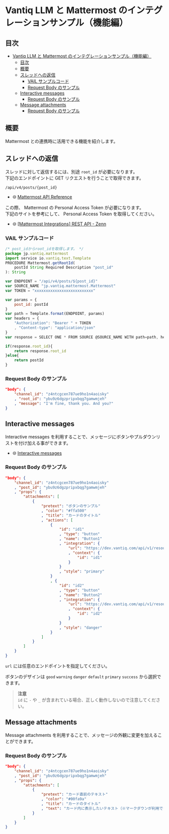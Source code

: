 # Vantiq LLM と Mattermost のインテグレーションサンプル（機能編）

## 目次

- [Vantiq LLM と Mattermost のインテグレーションサンプル（機能編）](#vantiq-llm-と-mattermost-のインテグレーションサンプル機能編)
  - [目次](#目次)
  - [概要](#概要)
  - [スレッドへの返信](#スレッドへの返信)
    - [VAIL サンプルコード](#vail-サンプルコード)
    - [Request Body のサンプル](#request-body-のサンプル)
  - [Interactive messages](#interactive-messages)
    - [Request Body のサンプル](#request-body-のサンプル-1)
  - [Message attachments](#message-attachments)
    - [Request Body のサンプル](#request-body-のサンプル-2)

## 概要

Mattermost との連携時に活用できる機能を紹介します。  

## スレッドへの返信

スレッドに対して返信するには、別途 `root_id` が必要になります。  
下記のエンドポイントに GET リクエストを行うことで取得できます。  

```shell
/api/v4/posts/{post_id}
```

- :globe_with_meridians: [Mattermost API Reference](https://api.mattermost.com/#tag/posts/operation/GetPost)

この際、 Mattermost の Personal Access Token が必要になります。  
下記のサイトを参考にして、 Personal Access Token を取得してください。  

- :globe_with_meridians: [[Mattermost Integrations] REST API - Zenn](https://zenn.dev/kaakaa/articles/qiita-20201210-9931449346fca68940ab)

### VAIL サンプルコード

```JavaScript
/* post_idからroot_idを取得します。 */
package jp.vantiq.mattermost
import service io.vantiq.text.Template
PROCEDURE Mattermost.getRootId(
    postId String Required Description "post_id"
): String

var ENDPOINT = "/api/v4/posts/${post_id}"
var SOURCE_NAME "jp.vantiq.mattermost.Mattermost"
var TOKEN = "xxxxxxxxxxxxxxxxxxxxxxxxxx"

var params = {
    post_id: postId
}
var path = Template.format(ENDPOINT, params)
var headers = {
    "Authorization": "Bearer " + TOKEN
    , "Content-type": "application/json"
}
var response = SELECT ONE * FROM SOURCE @SOURCE_NAME WITH path=path, headers=headers

if(response.root_id){
    return response.root_id
}else{
    return postId
}
```

### Request Body のサンプル

```Json
"body": {
    "channel_id": "z4ntcgcen787ue9ho1n4aoisky"
    , "root_id": "ybu9z6dgzpripxbqg7gamwmjeh"
    , "message": "I'm fine, thank you. And you?"
}
```

## Interactive messages

Interactive messages を利用することで、メッセージにボタンやプルダウンリストを付け加える事ができます。  

- :globe_with_meridians: [Interactive messages](https://developers.mattermost.com/integrate/plugins/interactive-messages/)

### Request Body のサンプル

```Json
"body": {
    "channel_id": "z4ntcgcen787ue9ho1n4aoisky"
    , "post_id": "ybu9z6dgzpripxbqg7gamwmjeh"
    , "props": {
        "attachments": [
            {
                "pretext": "ボタンのサンプル"
                , "color": "#ffa500"
                , "title": "カードのタイトル"
                , "actions": [
                    {
                        "id": "id1"
                        , "type": "button"
                        , "name": "Button1"
                        , "integration": {
                            "url": "https://dev.vantiq.com/api/v1/resources/services/jp.vantiq.mattermost.Mattermost/InboundButtonEvent?token=xxxxxx="
                            , "context": {
                                "id": "id1"
                            }
                        }
                        , "style": "primary"
                    }
                    , {
                        "id": "id2"
                        , "type": "button"
                        , "name": "Button2"
                        , "integration": {
                            "url": "https://dev.vantiq.com/api/v1/resources/services/jp.vantiq.mattermost.Mattermost/InboundButtonEvent?token=xxxxxx"
                            , "context": {
                                "id": "id2"
                            }
                        }
                        , "style": "danger"
                    }
                ]
            }
        ]
    }
}
```

`url` には任意のエンドポイントを指定してください。  

ボタンのデザインは `good` `warning` `danger` `default` `primary` `success` から選択できます。  

> **注意**  
> `id` に `-` や `_` が含まれている場合、正しく動作しないので注意してください。  

## Message attachments

Message attachments を利用することで、メッセージの外観に変更を加えることができます。  

### Request Body のサンプル

```JSON
"body": {
    "channel_id": "z4ntcgcen787ue9ho1n4aoisky"
    , "post_id": "ybu9z6dgzpripxbqg7gamwmjeh"
    , "props": {
        "attachments": [
            {
                "pretext": "カード直前のテキスト"
                , "color": "#00fa9a"
                , "title": "カードのタイトル"
                , "text": "カード内に表示したいテキスト（※マークダウンが利用できます。またテキストの量が多い場合は自動的に畳まれます。）"
            }
        ]
    }
}
```
